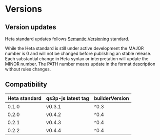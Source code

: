# Versions

## Version updates

Heta standard updates follows [Semantic Versioning](https://semver.org/) standard.

While the Heta standard is still under active development the MAJOR number is 0 and will not be changed before publishing an stable release.
Each substantial change in Heta syntax or interpretation will update the MINOR number. The PATH number means update in the format description without rules changes.

## Сompatibility

| Heta standard | qs3p-js latest tag | builderVersion |
|---------------|--------------|----------------|
| 0.1.0 | v0.3.1 | ^0.3 |
| 0.2.0 | v0.4.2 | ^0.4 |
| 0.2.1 | v0.4.3 | ^0.4 |
| 0.2.2 | v0.4.4 | ^0.4 |

